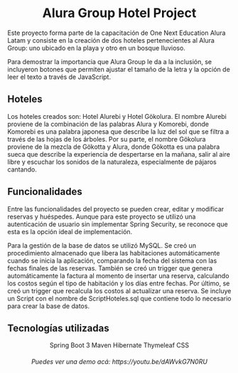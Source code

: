 <h1 align="center">Alura Group Hotel Project</h1
<p>Este proyecto forma parte de la capacitación de One Next Education Alura Latam y consiste en la creación de dos hoteles pertenecientes al Alura Group: uno ubicado en la playa y otro en un bosque lluvioso.</p>
<p>Para demostrar la importancia que Alura Group le da a la inclusión, se incluyeron botones que permiten ajustar el tamaño de la letra y la opción de leer el texto a través de JavaScript.</p>
<h2>Hoteles</h2>
<p>Los hoteles creados son: Hotel Alurebi y Hotel Gökolura. El nombre Alurebi proviene de la combinación de las palabras Alura y Komorebi, donde Komorebi es una palabra japonesa que describe la luz del sol que se filtra a través de las hojas de los árboles. Por su parte, el nombre Gökolura proviene de la mezcla de Gökotta y Alura, donde Gökotta es una palabra sueca que describe la experiencia de despertarse en la mañana, salir al aire libre y escuchar los sonidos de la naturaleza, especialmente de pájaros cantando.</p>
<h2>Funcionalidades</h2>
<p>Entre las funcionalidades del proyecto se pueden crear, editar y modificar reservas y huéspedes. Aunque para este proyecto se utilizó una autenticación de usuario sin implementar Spring Security, se reconoce que esta es la opción ideal de implementación.</p>
<p>Para la gestión de la base de datos se utilizó MySQL. Se creó un procedimiento almacenado que libera las habitaciones automáticamente cuando se inicia la aplicación, comparando la fecha del sistema con las fechas finales de las reservas. 
También se creó un trigger que genera automáticamente la factura al momento de insertar una reserva, 
calculando los costos según el tipo de habitación y los días entre fechas. Por último, se creó un trigger que recalcula los costos al actualizar una reserva.
Se incluye un Script con el nombre de ScriptHoteles.sql que contiene todo lo necesario para crear la base de datos.</p>
<h2>Tecnologías utilizadas</h2>
<p align="center">Spring Boot 3
Maven
Hibernate
Thymeleaf
CSS</p>

<h6 align="center"> Puedes ver una demo acá: https://youtu.be/dAWvkG7N0RU </h6>

